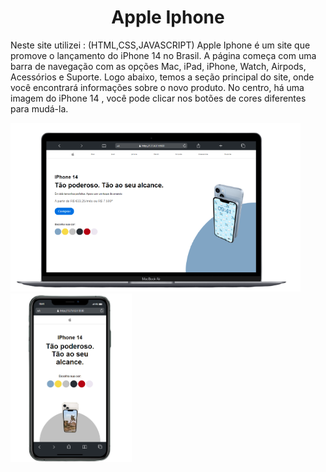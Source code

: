 <h1 align="center"> Apple Iphone</h1>

<p> Neste site utilizei : (HTML,CSS,JAVASCRIPT) Apple Iphone é um site que promove o lançamento do iPhone 14 no Brasil.
  A página começa com uma barra de navegação com as opções Mac, iPad, iPhone, Watch, Airpods, Acessórios e Suporte.
  Logo abaixo, temos a seção principal do site, onde você encontrará informações sobre o novo produto.
  No centro, há uma imagem do iPhone 14 , você pode clicar nos botões de cores diferentes para mudá-la.</p>
  
 <img height="270px" src="https://github.com/victormarks10/iphone/blob/master/img/Captura_de_Tela__49_-removebg-preview.png?raw=true"/> <img height="270px" src = "https://github.com/victormarks10/iphone/blob/master/img/Captura_de_Tela__51_-removebg-preview.png?raw=true"/>
